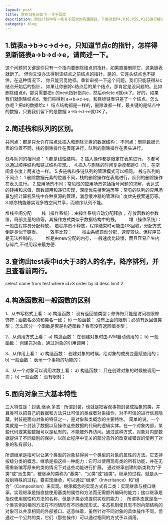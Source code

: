 ```yaml
---
layout: post
title: 赏花归去马如飞--关乎回文
description: 欧拉计划中有一些关于回文的有趣题目，下面对其P4,P36,P55,P125进行解决。
category: blog
---
```


1.链表a->b->c->d->e，只知道节点c的指针，怎样得到新链表a->b->d->e，请简述一下。
-
这个问题的关键是你只有一个指向要删除结点的指针，如果直接删除它，这条链表就断了。 但你又没办法得到该结点之前结点的指针，是的，它连头结点也不提供。在这种情况下， 你只能另觅他径。重新审视一下这个问题，我们只能获得从c结点开始后的指针， 如果让你删除c结点后的某个结点，那肯定是没问题的。比如删除结点d，那只需要把c 的next指针指向e，然后delete d就ok了。好的，如果我们就删除结点d，我们将得到 a->b->c->e，和目标链表只差了一个结点。怎么办呢？把d的数据给c！ 结点结构都是一样的，删除谁都一样，最关键的是结点中的数据，只要我们留下的是数据 a->b->d->e就OK了。


2.简述栈和队列的区别。
-
共同点：都是只允许在端点处插入和删除元素的数据结构；
不同点：删除数据元素的位置不同，栈的删除操作在表尾进行，队列的删除操作在表头进行。

栈与队列的相同点：
1.都是线性结构。
2.插入操作都是限定在表尾进行。
3.都可以通过顺序结构和链式结构实现。、
4.插入与删除的时间复杂度都是O（1），在空间复杂度上两者也一样。
5.多链栈和多链队列的管理模式可以相同。
栈与队列的不同点：
1.删除数据元素的位置不同，栈的删除操作在表尾进行，队列的删除操作在表头进行。
2.应用场景不同；常见栈的应用场景包括括号问题的求解，表达式的转换和求值，函数调用和递归实现，深度优先搜索遍历等；常见的队列的应用场景包括计算机系统中各种资源的管理，消息缓冲器的管理和广度优先搜索遍历等。
3.顺序栈能够实现多栈空间共享，而顺序队列不能。

堆栈空间分配
　　栈（操作系统）：由操作系统自动分配释放 ，存放函数的参数值，局部变量的值等。其操作方式类似于数据结构中的栈。
　　堆（操作系统）：一般由程序员分配释放， 若程序员不释放，程序结束时可能由OS回收，分配方式倒是类似于链表。
　　效率比较：	
　　栈由系统自动分配，速度较快。但程序员是无法控制的。
　　堆是由new分配的内存，一般速度比较慢，而且容易产生内存碎片,不过用起来最方便.


3.查询出test表中id大于3的人的名字，降序排列，并且查看前两行。
-
select name from test where id>3 order by id desc limit 2


4.构造函数和一般函数的区别
-
1、从书写格式上看：
a) 构造函数： 没有返回值类型；修饰符只能是访问权限修饰符；函数名必须和类名一致；
b) 一般函数： 没有上面的限制；必须有返回值类型；
怎么区分一个函数是否是构造函数？看有没有返回值类型；

2、从调用方式上看：
a) 构造函数： 在创建对象时由JVM自动调用的；
b) 一般函数： 创建完对象，通过对象的引用调用；

3、从作用上看：
a) 构造函数： 创建对象的时候，给对象的成员变量赋值用的；
b) 一般函数： 表示一个事物的功能的；

4、从一个对象可以调用次数上看：
a) 构造函数： 只在创建对象的时候被调用一次；
b) 一般函数： 没有限制；


5.面向对象三大基本特性
-
三大特性是：封装,继承,多态  
所谓封装，也就是把客观事物封装成抽象的类，并且类可以把自己的数据和方法只让可信的类或者对象操作，对不可信的进行信息隐藏。封装是面向对象的特征之一，是对象和类概念的主要特性。 简单的说，一个类就是一个封装了数据以及操作这些数据的代码的逻辑实体。在一个对象内部，某些代码或某些数据可以是私有的，不能被外界访问。通过这种方式，对象对内部数据提供了不同级别的保护，以防止程序中无关的部分意外的改变或错误的使用了对象的私有部分。

所谓继承是指可以让某个类型的对象获得另一个类型的对象的属性的方法。它支持按级分类的概念。继承是指这样一种能力：它可以使用现有类的所有功能，并在无需重新编写原来的类的情况下对这些功能进行扩展。 通过继承创建的新类称为“子类”或“派生类”，被继承的类称为“基类”、“父类”或“超类”。继承的过程，就是从一般到特殊的过程。要实现继承，可以通过“继承”（Inheritance）和“组合”（Composition）来实现。继承概念的实现方式有二类：实现继承与接口继承。实现继承是指直接使用基类的属性和方法而无需额外编码的能力；接口继承是指仅使用属性和方法的名称、但是子类必须提供实现的能力；
 
所谓多态就是指一个类实例的相同方法在不同情形有不同表现形式。多态机制使具有不同内部结构的对象可以共享相同的外部接口。这意味着，虽然针对不同对象的具体操作不同，但通过一个公共的类，它们（那些操作）可以通过相同的方式予以调用。
